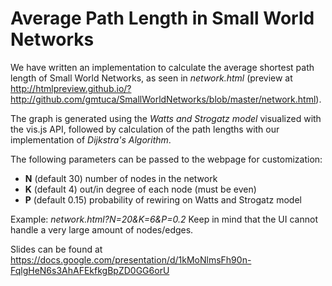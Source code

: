 # Average Path Length in Small World Networks

We have written an implementation to calculate the average shortest path length of Small World Networks, as seen in *network.html* (preview at http://htmlpreview.github.io/?http://github.com/gmtuca/SmallWorldNetworks/blob/master/network.html).

The graph is generated using the *Watts and Strogatz model* visualized with the vis.js API, followed by calculation of the path lengths with our implementation of *Dijkstra's Algorithm*.

The following parameters can be passed to the webpage for customization:
- **N** (default 30) number of nodes in the network
- **K** (default 4) out/in degree of each node (must be even)
- **P** (default 0.15) probability of rewiring on Watts and Strogatz model

Example: *network.html?N=20&K=6&P=0.2*
Keep in mind that the UI cannot handle a very large amount of nodes/edges.

Slides can be found at https://docs.google.com/presentation/d/1kMoNlmsFh90n-FqlgHeN6s3AhAFEkfkgBpZD0GG6orU

